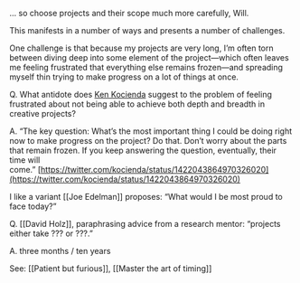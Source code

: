 … so choose projects and their scope much more carefully, Will.

This manifests in a number of ways and presents a number of challenges.

One challenge is that because my projects are very long, I’m often torn between diving deep into some element of the project—which often leaves me feeling frustrated that everything else remains frozen—and spreading myself thin trying to make progress on a lot of things at once.

Q. What antidote does [Ken Kocienda](https://notes.andymatuschak.org/Ken_Kocienda) suggest to the problem of feeling frustrated about not being able to achieve both depth and breadth in creative projects?  

A. “The key question: What’s the most important thing I could be doing right now to make progress on the project? Do that. Don’t worry about the parts that remain frozen. If you keep answering the question, eventually, their time will come.” [https://twitter.com/kocienda/status/1422043864970326020](https://twitter.com/kocienda/status/1422043864970326020)

I like a variant [[Joe Edelman]] proposes: “What would I be most proud to face today?”

Q. [[David Holz]], paraphrasing advice from a research mentor: “projects either take ??? or ???.”  

A. three months / ten years


See: [[Patient but furious]], [[Master the art of timing]]